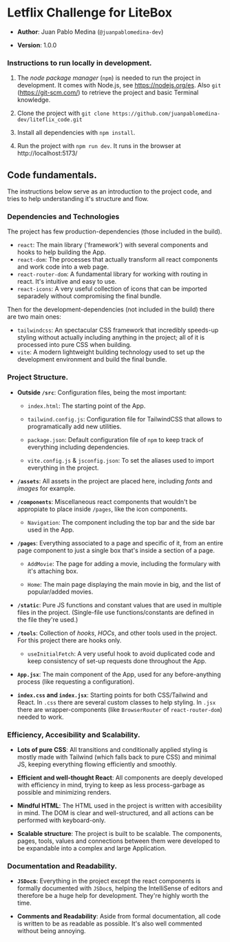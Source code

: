 # Letflix Challenge for LiteBox

- **Author**: Juan Pablo Medina (`@juanpablomedina-dev`)

- **Version**: 1.0.0

### Instructions to run locally in development.

1. The _node package manager_ (`npm`) is needed to run the project in development. It comes with Node.js, see https://nodejs.org/es. Also `git` (https://git-scm.com/) to retrieve the project and basic Terminal knowledge.

2. Clone the project with `git clone https://github.com/juanpablomedina-dev/liteflix_code.git`

3. Install all dependencies with `npm install`.

4. Run the project with `npm run dev`. It runs in the browser at http://localhost:5173/

## Code fundamentals.

The instructions below serve as an introduction to the project code, and tries to help understanding it's structure and flow.

### Dependencies and Technologies

The project has few production-dependencies (those included in the build).

- `react`: The main library ('framework') with several components and hooks to help building the App.
- `react-dom`: The processes that actually transform all react components and work code into a web page.
- `react-router-dom`: A fundamental library for working with routing in react. It's intuitive and easy to use.
- `react-icons`: A very useful collection of icons that can be imported separadely without compromising the final bundle.

Then for the development-dependencies (not included in the build) there are two main ones:

- `tailwindcss`: An spectacular CSS framework that incredibly speeds-up styling without actually including anything in the project; all of it is processed into pure CSS when building.
- `vite`: A modern lightweight building technology used to set up the development environment and build the final bundle.

### Project Structure.

- **Outside `/src`**: Configuration files, being the most important:

  - `index.html`: The starting point of the App.

  - `tailwind.config.js`: Configuration file for TailwindCSS that allows to programatically add new utilities.

  - `package.json`: Default configuration file of `npm` to keep track of everything including dependencies.

  - `vite.config.js` & `jsconfig.json`: To set the aliases used to import everything in the project.

- **`/assets`**: All assets in the project are placed here, including _fonts_ and _images_ for example.

- **`/components`**: Miscellaneous react components that wouldn't be appropiate to place inside `/pages`, like the icon components.

  - `Navigation`: The component including the top bar and the side bar used in the App.

- **`/pages`**: Everything associated to a page and specific of it, from an entire page component to just a single box that's inside a section of a page.

  - `AddMovie`: The page for adding a movie, including the formulary with it's attaching box.

  - `Home`: The main page displaying the main movie in big, and the list of popular/added movies.

- **`/static`**: Pure JS functions and constant values that are used in multiple files in the project. (Single-file use functions/constants are defined in the file they're used.)

- **`/tools`**: Collection of _hooks_, _HOCs_, and other tools used in the project. For this project there are hooks only.

  - `useInitialFetch`: A very useful hook to avoid duplicated code and keep consistency of set-up requests done throughout the App.

- **`App.jsx`**: The main component of the App, used for any before-anything process (like requesting a configuration).

- **`index.css` and `index.jsx`**: Starting points for both CSS/Tailwind and React. In `.css` there are several custom classes to help styling. In `.jsx` there are wrapper-components (like `BrowserRouter` of `react-router-dom`) needed to work.

### Efficiency, Accesibility and Scalability.

- **Lots of pure CSS**: All transitions and conditionally applied styling is mostly made with Tailwind (which falls back to pure CSS) and minimal JS, keeping everything flowing efficiently and smoothly.

- **Efficient and well-thought React**: All components are deeply developed with efficiency in mind, trying to keep as less process-garbage as possible and minimizing renders.

- **Mindful HTML**: The HTML used in the project is written with accesibility in mind. The DOM is clear and well-structured, and all actions can be performed with keyboard-only.

- **Scalable structure**: The project is built to be scalable. The components, pages, tools, values and connections between them were developed to be expandable into a complex and large Application.

### Documentation and Readability.

- **`JSDoc`s**: Everything in the project except the react components is formally documented with `JSDoc`s, helping the IntelliSense of editors and therefore be a huge help for development. They're highly worth the time.

- **Comments and Readability**: Aside from formal documentation, all code is written to be as readable as possible. It's also well commented without being annoying.
